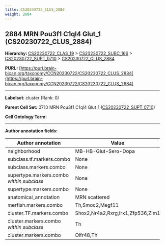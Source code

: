 ```yaml
---
title: CS20230722_CLUS_2884
weight: 2884
---
```

## 2884 MRN Pou3f1 C1ql4 Glut_1 (CS20230722_CLUS_2884)
<b>Hierarchy: </b>
[CS20230722_CLAS_19](../CS20230722_CLAS_19) >
[CS20230722_SUBC_166](../CS20230722_SUBC_166) >
[CS20230722_SUPT_0710](../CS20230722_SUPT_0710) >
[CS20230722_CLUS_2884](../CS20230722_CLUS_2884)

**PURL:** [https://purl.brain-bican.org/taxonomy/CCN20230722/CS20230722_CLUS_2884](https://purl.brain-bican.org/taxonomy/CCN20230722/CS20230722_CLUS_2884)

---


**Labelset:** cluster (Rank: 0)

**Parent Cell Set:** 0710 MRN Pou3f1 C1ql4 Glut_1 ([CS20230722_SUPT_0710](../CS20230722_SUPT_0710))



**Cell Ontology Term:** 

[MARKER GENES.]: #


---

[TRANSFERRED ANNOTATIONS.]: #


[AUTHOR ANNOTATION FIELDS.]: #


**Author annotation fields:**

| Author annotation | Value |
|-------------------|-------|
|neighborhood|MB-HB-Glut-Sero-Dopa|
|subclass.tf.markers.combo|None|
|subclass.markers.combo|None|
|supertype.markers.combo _within subclass_|None|
|supertype.markers.combo|None|
|anatomical_annotation|MRN scattered|
|merfish.markers.combo|Th,Smoc2,Megf11|
|cluster.TF.markers.combo|Shox2,Nr4a2,Rxrg,Irx1,Zfp536,Zim1|
|cluster.markers.combo _within subclass_|Th|
|cluster.markers.combo|Olfr48,Th|
